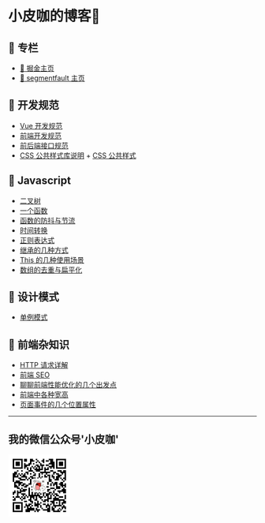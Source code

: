 # 小皮咖的博客:house_with_garden:

## :pencil: 专栏

-   [:rainbow: 掘金主页](https://juejin.im/user/5af17df4518825672a02e1f5/posts)
-   [:rainbow: segmentfault 主页](https://segmentfault.com/u/suporka)

## :pencil: 开发规范

-   [Vue 开发规范](./work/Vue开发规范.md)
-   [前端开发规范](./work/前端开发规范.md)
-   [前后端接口规范](./work/前后端接口规范.md)
-   [CSS 公共样式库说明](./work/CSS公共样式库.md) + [CSS 公共样式](./work/index.css)

## :pencil: Javascript

-   [二叉树](./js/BinaryTree.js)
-   [一个函数](./js/一个函数.md)
-   [函数的防抖与节流](./js/函数的防抖与节流.md)
-   [时间转换](./js/时间转换.md)
-   [正则表达式](./js/正则表达式.md)
-   [继承的几种方式](./js/继承的几种方式.md)
-   [This 的几种使用场景](./js/this的几种使用场景.md)
-   [数组的去重与扁平化](./js/数组的去重与扁平化.md)

## :pencil: 设计模式

-   [单例模式](./设计模式/单例模式.md)

## :pencil: 前端杂知识

-   [HTTP 请求详解](./front-ent/HTTP请求详解.md)
-   [前端 SEO](./front-ent/前端seo.md)
-   [聊聊前端性能优化的几个出发点](./front-ent/前端性能优化.md)
-   [前端中各种宽高](./front-ent/前端中各种宽高.md)
-   [页面事件的几个位置属性](./front-ent/事件的几个位置属性.md)

---

## 我的微信公众号'小皮咖'

<img src="https://raw.githubusercontent.com/zxpsuper/picture/master/suporka.jpg" width="25%" height="25%" />
